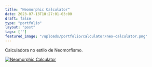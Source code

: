 ```yaml
---
title: "Neomorphic Calculator"
date: 2023-07-13T10:27:01-03:00
draft: false
type: "portfolio"
layout: "post"
tags: ['']
featured_image: "/uploads/portfolio/calculator/neo-calculator.png"
---
```


Calculadora no estilo de Neomorfismo.

<a href="/uploads/portfolio/calculator/neo-calculator.png" data-fancybox>
    <img src="/uploads/portfolio/calculator/neo-calculator.png" alt="Neomorphic Calculator">
</a>

